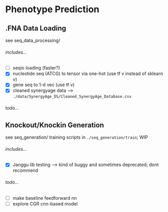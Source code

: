 # Phenotype Prediction


## .FNA Data Loading
see seq_data_processing/

###### includes...
- [ ] seqio loading (faster?)
- [x] nucleotide seq (ATCG) to tensor via one-hot (use tf v instead of sklearn v)
- [x] gene seq to 1-d vec (use tf v)
- [x] cleaned synergyage data --> `./data/SynergyAge_DS/Cleaned_SynergyAge_Database.csv`

###### todo...

## Knockout/Knockin Generation
see seq_generation/
training scripts in `./seq_generation/train`; WIP
###### includes...
- [x] Janggu lib testing --> kind of buggy and sometimes deprecated; dont recommend

###### todo...
- [ ] make baseline feedforward nn
- [ ] explore CGR cnn-based model
